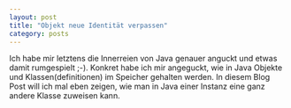 ```yaml
---
layout: post
title: "Objekt neue Identität verpassen"
category: posts
---
```

Ich habe mir letztens die Innerreien von Java genauer anguckt und etwas damit rumgespielt ;-). Konkret habe ich mir angeguckt, wie in Java Objekte und Klassen(definitionen) im Speicher gehalten werden.
In diesem Blog Post will ich mal eben zeigen, wie man in Java einer Instanz eine ganz andere Klasse zuweisen kann.
